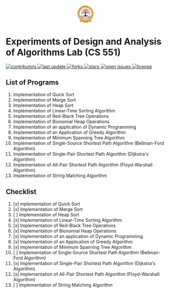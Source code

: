 <p align="center">
  <img src="https://github.com/SahilAli8808/kmclu-placement-cell/blob/dev/assets/img/logo.png" width="10%" alt='KMCLU Logo'> 
</p>
<!-- Table of Contents -->

# Experiments of Design and Analysis of Algorithms Lab (CS 551)

<!-- Badges -->
<p>
    <a href="https://github.com/SubhanRaj/DAA/graphs/contributors">
        <img src="https://img.shields.io/github/contributors/SubhanRaj/DAA" alt="contributors" />
    </a>
    <a href="">
        <img src="https://img.shields.io/github/last-commit/SubhanRaj/DAA" alt="last update" />
    </a>
    <a href="https://github.com/SubhanRaj/DAA/network/members">
        <img src="https://img.shields.io/github/forks/SubhanRaj/DAA" alt="forks" />
    </a>
    <a href="https://github.com/SubhanRaj/DAA/stargazers">
        <img src="https://img.shields.io/github/stars/SubhanRaj/DAA" alt="stars" />
    </a>
    <a href="https://github.com/SubhanRaj/DAA/issues/">
        <img src="https://img.shields.io/github/issues/SubhanRaj/DAA" alt="open issues" />
    </a>
    <a href="https://github.com/SubhanRaj/DAA/blob/main/licence">
        <img src="https://img.shields.io/github/license/SubhanRaj/DAA" alt="license" />
    </a>
</p>

## List of Programs

1. Implementation of Quick Sort
2. Implementation of Merge Sort
3. Implementation of Heap Sort
4. Implementation of Linear-Time Sorting Algorithm
5. Implementation of Red-Black Tree Operations
6. Implementation of Bionomial Heap Operations
7. Implementation of an application of Dynamic Programming
8. Implementation of an Application of Greedy Algorithm
9. Implementation of Minimum Spanning Tree Algorithm
10. Implementation of Single-Source Shortest Path Algorithm (Bellman-Ford Algorithm)
11. Implementation of Single-Pair Shortest Path Algorithm (Dijkstra's Algorithm)
12. Implementation of All-Pair Shortest Path Algorithm (Floyd-Warshall Algorithm)
13. Implementation of String Matching Algorithm

## Checklist

1. [x] mplementation of Quick Sort
2. [x] Implementation of Merge Sort
3. [ ] Implementation of Heap Sort
4. [x] Implementation of Linear-Time Sorting Algorithm
5. [x] Implementation of Red-Black Tree Operations
6. [x] Implementation of Bionomial Heap Operations
7. [x] Implementation of an application of Dynamic Programming
8. [x] Implementation of an Application of Greedy Algorithm
9. [x] Implementation of Minimum Spanning Tree Algorithm
10. [ ] Implementation of Single-Source Shortest Path Algorithm (Bellman-Ford Algorithm)
11. [x] Implementation of Single-Pair Shortest Path Algorithm (Dijkstra's Algorithm)
12. [x] Implementation of All-Pair Shortest Path Algorithm (Floyd-Warshall Algorithm) 
13. [ ] Implementation of String Matching Algorithm
